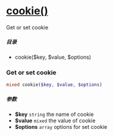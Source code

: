 [cookie()](http://twinh.github.com/widget/api/cookie)
=====================================================

Get or set cookie

##### 目录
* cookie($key, $value, $options)

### Get or set cookie
```php
mixed cookie($key, $value, $options)
```

##### 参数
* **$key** `string` the name of cookie
* **$value** `mixed` the value of cookie
* **$options** `array` options for set cookie

